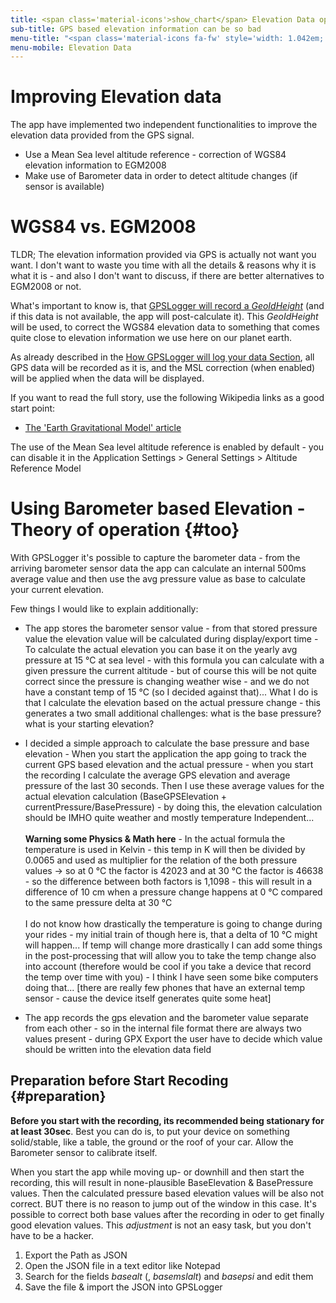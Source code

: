 ```yaml
---
title: <span class='material-icons'>show_chart</span> Elevation Data optimizations
sub-title: GPS based elevation information can be so bad
menu-title: "<span class='material-icons fa-fw' style='width: 1.042em;'>show_chart</span>&nbsp;Elevation Data"
menu-mobile: Elevation Data
---
```


# Improving Elevation data
The app have implemented two independent functionalities to improve the elevation data provided from the GPS signal.   

- Use a Mean Sea level altitude reference - correction of WGS84 elevation information to EGM2008
- Make use of Barometer data in order to detect altitude changes (if sensor is available) 

# WGS84 vs. EGM2008

TLDR; The elevation information provided via GPS is actually not want you want. I don't want to waste you time with all
the details & reasons why it is what it is - and also I don't want to discuss, if there are better alternatives to
EGM2008 or not.

What's important to know is, that [GPSLogger will record a _GeoIdHeight_](../1100-data/#gps) (and if this data is not
available, the app will post-calculate it). This _GeoIdHeight_ will be used, to correct the WGS84 elevation data to
something that comes quite close to elevation information we use here on our planet earth.

As already described in the [How GPSLogger will log your data Section](../1100-data/#core), all GPS data will be
recorded as it is, and the MSL correction (when enabled) will be applied when the data will be displayed.

If you want to read the full story, use the following Wikipedia links as a good start point:
- [The 'Earth Gravitational Model' article](https://en.wikipedia.org/wiki/Earth_Gravitational_Model)

The use of the Mean Sea level altitude reference is enabled by default - you can disable it in the Application
Settings > General Settings > Altitude Reference Model <i class="fa-solid fa-toggle-off fa-fw"></i>

# Using Barometer based Elevation - Theory of operation {#too}

With GPSLogger it's possible to capture the barometer data - from the arriving barometer sensor data the app can
calculate an internal 500ms average value and then use the avg pressure value as base to calculate your current
elevation.

Few things I would like to explain additionally:

- The app stores the barometer sensor value - from that stored pressure value the elevation value will be calculated
  during display/export time - To calculate the actual elevation you can base it on the yearly avg pressure at 15 °C
  at sea level - with this formula you can calculate with a given pressure the current altitude - but of course this
  will be not quite correct since the pressure is changing weather wise - and we do not have a constant temp of 15 °C
  (so I decided against that)... What I do is that I calculate the elevation based on the actual pressure change - this
  generates a two small additional challenges: what is the base pressure? what is your starting elevation?

- I decided a simple approach to calculate the base pressure and base elevation - When you start the application the app
  going to track the current GPS based elevation and the actual pressure - when you start the recording I calculate the
  average GPS elevation and average pressure of the last 30 seconds. Then I use these average values for the actual
  elevation calculation (BaseGPSElevation + currentPressure/BasePressure) - by doing this, the elevation calculation
  should be IMHO quite weather and mostly temperature Independent...<br/><br/>
  **Warning some Physics & Math here** - In the actual formula the temperature is used in Kelvin - this temp in K will
  then be divided by 0.0065 and used as multiplier for the relation of the both pressure values -> so at 0 °C the factor
  is 42023 and at 30 °C the factor is 46638 - so the difference between both factors is 1,1098 - this will result in a
  difference of 10 cm when a pressure change happens at 0 °C compared to the same pressure delta at 30 °C<br/><br/>
  I do not know how drastically the temperature is going to change during your rides - my initial train of though here
  is, that a delta of 10 °C might will happen... If temp will change more drastically I can add some things in the
  post-processing that will allow you to take the temp change also into account (therefore would be cool if you take a
  device that record the temp over time with you) - I think I have seen some bike computers doing that... \[there are
  really few phones that have an external temp sensor - cause the device itself generates quite some heat\]

- The app records the gps elevation and the barometer value separate from each other - so in the internal file format
  there are always two values present - during GPX Export the user have to decide which value should be written into the
  elevation data field

## <i class="fa-solid fa-hand-point-up fa-fw"></i> Preparation before Start Recoding {#preparation} 

**Before you start with the recording, its recommended being stationary for at least 30sec**. Best you can do is, to put
your device on something solid/stable, like a table, the ground or the roof of your car. Allow the Barometer sensor to
calibrate itself.

When you start the app while moving up- or downhill and then start the recording, this will result in none-plausible
BaseElevation & BasePressure values. Then the calculated pressure based elevation values will be also not correct. BUT
there is no reason to jump out of the window in this case. It's possible to correct both base values after the recording
in oder to get finally good elevation values. This _adjustment_ is not an easy task, but you don't have to be a hacker.

1. Export the Path as JSON
2. Open the JSON file in a text editor like Notepad
3. Search for the fields _basealt_ (, _basemslalt_) and _basepsi_ and edit them
4. Save the file & import the JSON into GPSLogger